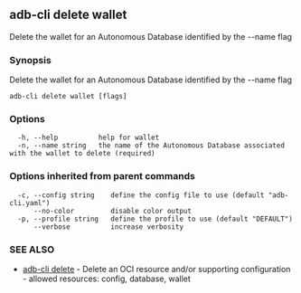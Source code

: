 ## adb-cli delete wallet

Delete the wallet for an Autonomous Database identified by the --name flag

### Synopsis

Delete the wallet for an Autonomous Database identified by the --name flag

```
adb-cli delete wallet [flags]
```

### Options

```
  -h, --help          help for wallet
  -n, --name string   the name of the Autonomous Database associated with the wallet to delete (required)
```

### Options inherited from parent commands

```
  -c, --config string    define the config file to use (default "adb-cli.yaml")
      --no-color         disable color output
  -p, --profile string   define the profile to use (default "DEFAULT")
      --verbose          increase verbosity
```

### SEE ALSO

* [adb-cli delete](adb-cli_delete.md)	 - Delete an OCI resource and/or supporting configuration - allowed resources: config, database, wallet


